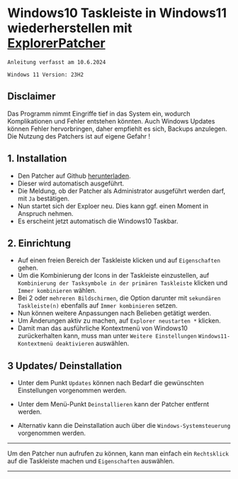 # Windows10 Taskleiste in Windows11 wiederherstellen mit [ExplorerPatcher](https://github.com/valinet/ExplorerPatcher)


`Anleitung verfasst am 10.6.2024`

`Windows 11 Version: 23H2`



## Disclaimer

Das Programm nimmt Eingriffe tief in das System ein, wodurch Komplikationen und Fehler entstehen könnten.
Auch Windows Updates können Fehler hervorbringen, daher empfiehlt es sich, Backups anzulegen.
Die Nutzung des Patchers ist auf eigene Gefahr !




## 1. Installation

- Den Patcher auf Github [herunterladen](https://github.com/valinet/ExplorerPatcher).
- Dieser wird automatisch ausgeführt.
- Die Meldung, ob der Patcher als Administrator ausgeführt werden darf, mit `Ja` bestätigen.
- Nun startet sich der Exploer neu. Dies kann ggf. einen Moment in Anspruch nehmen.
- Es erscheint jetzt automatisch die Windows10 Taskbar.


## 2. Einrichtung

- Auf einen freien Bereich der Taskleiste klicken und auf `Eigenschaften` gehen.
- Um die Kombinierung der Icons in der Taskleiste einzustellen, auf `Kombinierung der Tasksymbole in der primären Taskleiste` klicken und `Immer kombinieren` wählen.
- Bei 2 oder `mehreren Bildschirmen`, die Option darunter mit `sekundären Taskleiste(n)` ebenfalls auf `Immer kombinieren` setzen.
- Nun können weitere Anpassungen nach Belieben getätigt werden.
- Um Änderungen aktiv zu machen, auf `Explorer neustarten *` klicken.
- Damit man das ausführliche Kontextmenü von Windows10 zurückerhalten kann, muss man unter `Weitere Einstellungen` `Windows11-Kontextmenü deaktivieren` auswählen.


## 3 Updates/ Deinstallation

- Unter dem Punkt `Updates` können nach Bedarf die gewünschten Einstellungen vorgenommen werden.

- Unter dem Menü-Punkt `Deinstallieren` kann der Patcher entfernt werden.
- Alternativ kann die Deinstallation auch über die `Windows-Systemsteuerung` vorgenommen werden.


------------------------------------------------------------------------------------------------------


Um den Patcher nun aufrufen zu können, kann man einfach ein `Rechtsklick` auf die Taskleiste machen und `Eigenschaften` auswählen.


------------------------------------------------------------------------------------------------------

